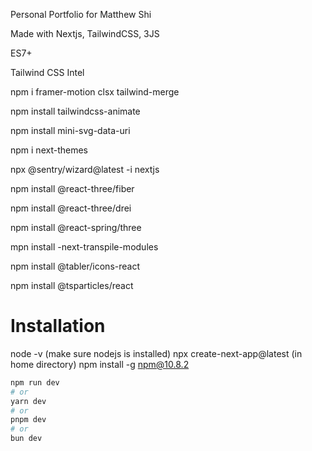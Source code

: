 Personal Portfolio for Matthew Shi

Made with Nextjs, TailwindCSS, 3JS 

ES7+

Tailwind CSS Intel

npm i framer-motion clsx tailwind-merge

npm install tailwindcss-animate

npm install mini-svg-data-uri

npm i next-themes

npx @sentry/wizard@latest -i nextjs

npm install @react-three/fiber

npm install @react-three/drei

npm install @react-spring/three

mpn install -next-transpile-modules

npm install @tabler/icons-react

npm install @tsparticles/react

# Installation
node -v (make sure nodejs is installed)
npx create-next-app@latest (in home directory)
npm install -g npm@10.8.2
```bash
npm run dev
# or
yarn dev
# or
pnpm dev
# or
bun dev
```
